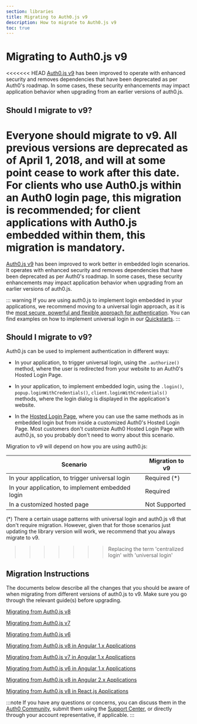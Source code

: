 ```yaml
---
section: libraries
title: Migrating to Auth0.js v9
description: How to migrate to Auth0.js v9
toc: true
---
```

# Migrating to Auth0.js v9

<<<<<<< HEAD
[Auth0.js v9](/libraries/auth0js) has been improved to operate with enhanced security and removes dependencies that have been deprecated as per Auth0's roadmap. In some cases, these security enhancements may impact application behavior when upgrading from an earlier versions of auth0.js. 
## Should I migrate to v9?

Everyone should migrate to v9. All previous versions are deprecated as of April 1, 2018, and will at some point cease to work after this date. For clients who use Auth0.js within an Auth0 login page, this migration is recommended; for client applications with Auth0.js embedded within them, this migration is mandatory.
=======
[Auth0.js v9](/libraries/auth0js) has been improved to work better in embedded login scenarios. It operates with enhanced security and removes dependencies that have been deprecated as per Auth0's roadmap. In some cases, these security enhancements may impact application behavior when upgrading from an earlier versions of auth0.js. 

::: warning
If you are using auth0.js to implement login embedded in your applications, we recommend moving to a universal login approach, as it is the [most secure, powerful and flexible approach for authentication](/guides/login/centralized-vs-embedded). You can find examples on how to implement universal login in our [Quickstarts](/quickstarts).
:::

## Should I migrate to v9?

Auth0.js can be used to implement authentication in different ways:

- In your application, to trigger universal login, using the `.authorize()` method, where the user is redirected from your website to an Auth0's Hosted Login Page.

- In your application, to implement embedded login, using the `.login()`, `popup.loginWithCredentials()`, `client.loginWithCredentials()` methods, where the login dialog is displayed in the application's website.

- In the [Hosted Login Page](/hosted-pages/login), where you can use the same methods as in embedded login but from inside a customized Auth0's Hosted Login Page. Most customers don't customize Auth0 Hosted Login Page with auth0.js, so you probably don't need to worry about this scenario.

Migration to v9 will depend on how you are using auth0.js:

| **Scenario** | **Migration to v9** | 
| --- | --- | 
| In your application, to trigger universal login | Required (*) | 
| In your application, to implement embedded login | Required |
| In a customized hosted page | Not Supported |

(*) There a certain usage patterns with universal login and auth0.js v8 that don't require migration. However, given that for those scenarios just updating the library version will work, we recommend that you always migrate to v9.
>>>>>>> Replacing the term 'centralized login' with 'universal login'

## Migration Instructions

The documents below describe all the changes that you should be aware of when migrating from different versions of auth0.js to v9. Make sure you go through the relevant guide(s) before upgrading.

[Migrating from Auth0.js v8](/libraries/auth0js/v9/migration-v8-v9)

[Migrating from Auth0.js v7](/libraries/auth0js/v9/migration-v7-v9)

[Migrating from Auth0.js v6](/libraries/auth0js/v9/migration-v6-v9)

[Migrating from Auth0.js v8 in Angular 1.x Applications](/libraries/auth0js/v9/migration-angularjs-v8)

[Migrating from Auth0.js v7 in Angular 1.x Applications](/libraries/auth0js/v9/migration-angularjs-v7)

[Migrating from Auth0.js v6 in Angular 1.x Applications](/libraries/auth0js/v9/migration-angularjs-v6)

[Migrating from Auth0.js v8 in Angular 2.x Applications](/libraries/auth0js/v9/migration-angular)

[Migrating from Auth0.js v8 in React.js Applications](/libraries/auth0js/v9/migration-react)

:::note
If you have any questions or concerns, you can discuss them in the [Auth0 Community](https://community.auth0.com/), submit them using the [Support Center](${env.DOMAIN_URL_SUPPORT}), or directly through your account representative, if applicable. 
:::

